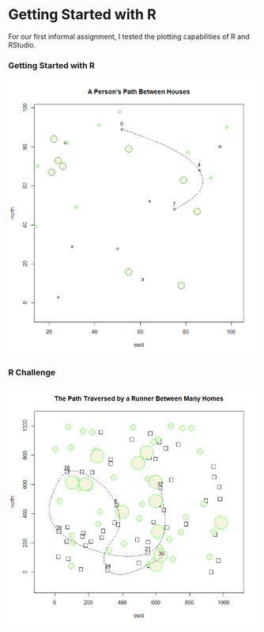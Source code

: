 # Getting Started with R

For our first informal assignment, I tested the plotting capabilities of R and RStudio.

### Getting Started with R

![first-plot](first_plot.png) 

### R Challenge

![challenge](r_challenge.png)

